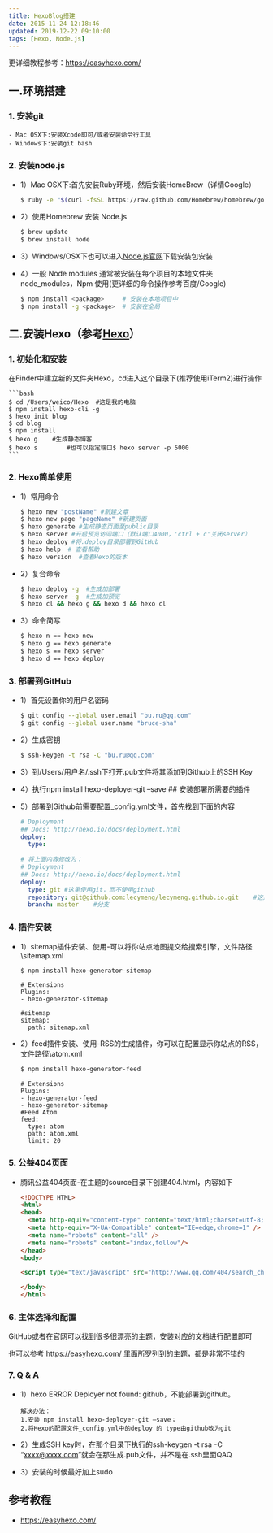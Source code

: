 ```yaml
---
title: HexoBlog搭建
date: 2015-11-24 12:18:46
updated: 2019-12-22 09:10:00
tags: [Hexo, Node.js]
---
```


<!--BlogArticle SyncInfo-->

更详细教程参考：https://easyhexo.com/

## 一.环境搭建
### 1. 安装git
    - Mac OSX下:安装Xcode即可/或者安装命令行工具
    - Windows下:安装git bash
<!--more-->

### 2. 安装node.js
- 1）Mac OSX下:首先安装Ruby环境，然后安装HomeBrew（详情Google）
    
    ```bash
    $ ruby -e "$(curl -fsSL https://raw.github.com/Homebrew/homebrew/go/install)”
    ```
- 2）使用Homebrew 安装 Node.js

    ```bash
    $ brew update
    $ brew install node
    ```
- 3）Windows/OSX下也可以进入[Node.js官网](https://nodejs.org/en/)下载安装包安装
- 4）一般 Node modules 通常被安装在每个项目的本地文件夹 node_modules，Npm 使用(更详细的命令操作参考百度/Google)

    ```bash
    $ npm install <package>     # 安装在本地项目中
    $ npm install -g <package>  # 安装在全局
    ```
    
## 二.安装Hexo（参考[Hexo](https://hexo.io/)）
### 1. 初始化和安装

在Finder中建立新的文件夹Hexo，cd进入这个目录下(推荐使用iTerm2)进行操作

    ```bash
    $ cd /Users/weico/Hexo	#这是我的电脑
    $ npm install hexo-cli -g
    $ hexo init blog
    $ cd blog
    $ npm install
    $ hexo g    #生成静态博客
    $ hexo s		#也可以指定端口$ hexo server -p 5000
    ```
### 2. Hexo简单使用
- 1）常用命令
    
    ```bash
    $ hexo new "postName" #新建文章
    $ hexo new page "pageName" #新建页面
    $ hexo generate #生成静态页面至public目录
    $ hexo server #开启预览访问端口（默认端口4000，'ctrl + c'关闭server）
    $ hexo deploy #将.deploy目录部署到GitHub
    $ hexo help  # 查看帮助
    $ hexo version  #查看Hexo的版本
    ```

- 2）复合命令
    
    ```bash
    $ hexo deploy -g  #生成加部署
    $ hexo server -g  #生成加预览
    $ hexo cl && hexo g && hexo d && hexo cl
    ```
- 3）命令简写
    
    ```bash
    $ hexo n == hexo new
    $ hexo g == hexo generate
    $ hexo s == hexo server
    $ hexo d == hexo deploy
    ```
### 3. 部署到GitHub
- 1）首先设置你的用户名密码
    
    ```bash
    $ git config --global user.email "bu.ru@qq.com"
    $ git config --global user.name "bruce-sha"
    ```
    
- 2）生成密钥
    
    ```bash
    $ ssh-keygen -t rsa -C "bu.ru@qq.com"
    ```
- 3）到/Users/用户名/.ssh下打开.pub文件将其添加到Github上的SSH Key
- 4）执行npm install hexo-deployer-git –save ## 安装部署所需要的插件
- 5）部署到Github前需要配置_config.yml文件，首先找到下面的内容
    
    ```yaml
    # Deployment
    ## Docs: http://hexo.io/docs/deployment.html
    deploy:
      type:
      
    # 将上面内容修改为：
    # Deployment
    ## Docs: http://hexo.io/docs/deployment.html
    deploy:
      type: git	#这里使用git，而不使用github
      repository: git@github.com:lecymeng/lecymeng.github.io.git	#这是我的Github账户
      branch: master	#分支
    ```

### 4. 插件安装
- 1）sitemap插件安装、使用-可以将你站点地图提交给搜索引擎，文件路径\sitemap.xml
    
    ```bash
    $ npm install hexo-generator-sitemap
    ```
    
    ```
    # Extensions
    Plugins:
    - hexo-generator-sitemap
    
    #sitemap
    sitemap:
      path: sitemap.xml
    ```

- 2）feed插件安装、使用-RSS的生成插件，你可以在配置显示你站点的RSS，文件路径\atom.xml
    
    ```bash
    $ npm install hexo-generator-feed
    ```
    
    ```
    # Extensions
    Plugins:
    - hexo-generator-feed
    - hexo-generator-sitemap
    #Feed Atom
    feed:
      type: atom
      path: atom.xml
      limit: 20
    ```
### 5. 公益404页面
- 腾讯公益404页面-在主题的source目录下创建404.html，内容如下
    
    ```html
    <!DOCTYPE HTML>
    <html>
    <head>
      <meta http-equiv="content-type" content="text/html;charset=utf-8;"/>
      <meta http-equiv="X-UA-Compatible" content="IE=edge,chrome=1" />
      <meta name="robots" content="all" />
      <meta name="robots" content="index,follow"/>
    </head>
    <body>
    
    <script type="text/javascript" src="http://www.qq.com/404/search_children.js" charset="utf-8" homePageUrl="your site url " homePageName="回到我的主页"></script>
    
    </body>
    </html>
    ```
    
### 6. 主体选择和配置
GitHub或者在官网可以找到很多很漂亮的主题，安装对应的文档进行配置即可

也可以参考 https://easyhexo.com/ 里面所罗列到的主题，都是非常不错的

### 7. Q & A
- 1）hexo ERROR Deployer not found: github，不能部署到github。
    
    ```
    解决办法：
    1.安装 npm install hexo-deployer-git –save；
    2.将Hexo的配置文件_config.yml中的deploy 的 type由github改为git
    ```

- 2）生成SSH key时，在那个目录下执行的ssh-keygen -t rsa -C “xxxx@xxxx.com”就会在那生成.pub文件，并不是在.ssh里面QAQ
- 3）安装的时候最好加上sudo

## 参考教程
- https://easyhexo.com/



